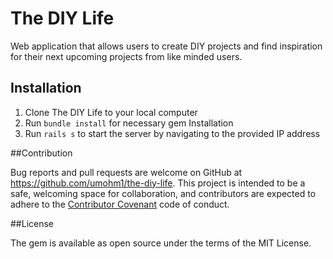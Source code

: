# The DIY Life


Web application that allows users to create DIY projects and find inspiration for their next upcoming projects from like minded users.

## Installation

1. Clone The DIY Life to your local computer
2. Run `bundle install` for necessary gem Installation
3. Run `rails s` to start the server by navigating to the provided IP address

##Contribution

Bug reports and pull requests are welcome on GitHub at https://github.com/umohm1/the-diy-life. This project is intended to be a safe, welcoming space for collaboration, and contributors are expected to adhere to the [Contributor Covenant](contributor-covenant.org) code of conduct.

##License

The gem is available as open source under the terms of the MIT License.
